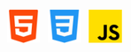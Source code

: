 <p align="left"><a href="https://github.com/" target="_blank" rel="noreferrer" style="text-decoration: none; list-style: none;"> <img src="html-5.png" alt="bash" width="60" height="60" style="padding-left: 10px;" /></a> <a href="https://github.com/" target="_blank" rel="noreferrer" style="text-decoration: none; list-style: none;"> <img src="css-3.png" alt="bash" width="60" height="60" style="padding-left: 10px;" /></a> <a href="https://github.com/" target="_blank" rel="noreferrer" style="text-decoration: none; list-style: none;"> <img src="js.png" alt="bash" width="60" height="60" style="padding-left: 10px;" /></a></p>


